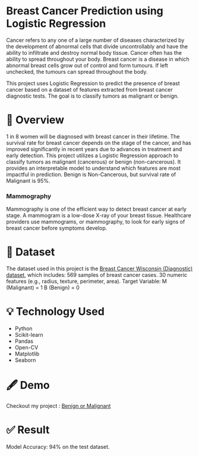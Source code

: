 # Breast Cancer Prediction using Logistic Regression
Cancer refers to any one of a large number of diseases characterized by the development of abnormal cells that divide uncontrollably and have the ability to infiltrate and destroy normal body tissue. 
Cancer often has the ability to spread throughout your body. Breast cancer is a disease in which abnormal breast cells grow out of control and form tumours. If left unchecked, the tumours can spread throughout the body.

This project uses Logistic Regression to predict the presence of breast cancer based on a dataset of features extracted from breast cancer diagnostic tests. The goal is to classify tumors as malignant or benign.

# 📌 Overview
1 in 8 women will be diagnosed with breast cancer in their lifetime. The survival rate for breast cancer depends on the stage of the cancer, and has improved significantly in recent years due to advances in treatment and early detection. 
This project utilizes a Logistic Regression approach to classify tumors as malignant (cancerous) or benign (non-cancerous). It provides an interpretable model to understand which features are most impactful in prediction.
Benign is Non-Cancerous, but survival rate of Malignant is 95%.<br>
<h3>Mammography</h3>
<p>Mammography is one of the efficient way to detect breast cancer at early stage.
  A mammogram is a low-dose X-ray of your breast tissue. Healthcare providers use mammograms, or mammography, to look for early signs of breast cancer before symptoms develop.</p>

# 📑 Dataset
The dataset used in this project is the [Breast Cancer Wisconsin (Diagnostic) dataset](https://www.kaggle.com/datasets/uciml/breast-cancer-wisconsin-data), which includes:
569 samples of breast cancer cases.
30 numeric features (e.g., radius, texture, perimeter, area).
Target Variable:
M (Malignant) = 1
B (Benign) = 0

# 💡 Technology Used
<ul>
  <li>Python</li>
  <li>Scikit-learn</li>
  <li>Pandas</li>
  <li>Open-CV</li>
  <li>Matplotlib</li>
  <li>Seaborn</li>
</ul>

# 🖋️ Demo
Checkout my project : [Benign or Malignant](https://benign-malignant-prediction.streamlit.app/)

# ✅ Result
Model Accuracy: 94% on the test dataset.
